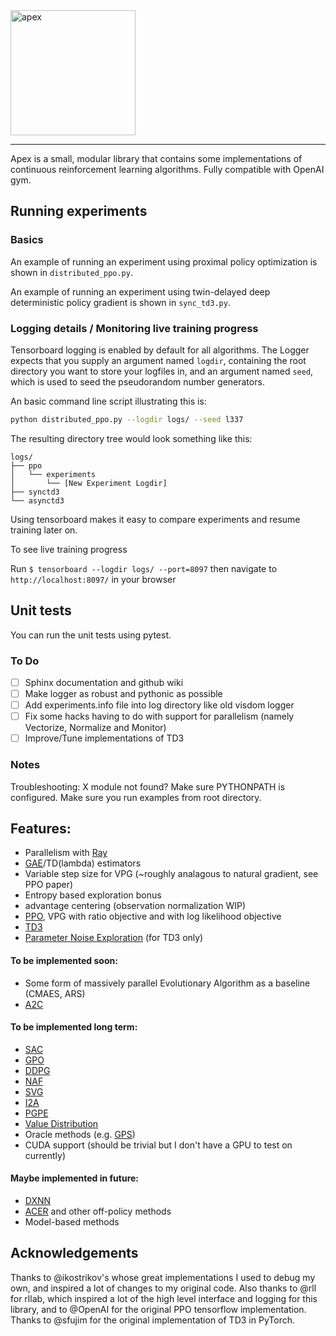 <img src="https://github.com/osudrl/apex/blob/master/apex-logo.png" alt="apex" width="200"/>

----

Apex is a small, modular library that contains some implementations of continuous reinforcement learning algorithms. Fully compatible with OpenAI gym.

## Running experiments

### Basics
An example of running an experiment using proximal policy optimization is shown in ```distributed_ppo.py```.

An example of running an experiment using twin-delayed deep deterministic policy gradient is shown in ```sync_td3.py```.

### Logging details / Monitoring live training progress
Tensorboard logging is enabled by default for all algorithms. The Logger expects that you supply an argument named ```logdir```, containing the root directory you want to store your logfiles in, and an argument named ```seed```, which is used to seed the pseudorandom number generators.

An basic command line script illustrating this is:
```bash
python distributed_ppo.py --logdir logs/ --seed l337
```

The resulting directory tree would look something like this:
```
logs/
├── ppo
│   └── experiments
│       └── [New Experiment Logdir]
├── synctd3
└── asynctd3
```

Using tensorboard makes it easy to compare experiments and resume training later on.

To see live training progress

Run ```$ tensorboard --logdir logs/ --port=8097``` then navigate to ```http://localhost:8097/``` in your browser

## Unit tests
You can run the unit tests using pytest.

### To Do
- [ ] Sphinx documentation and github wiki
- [ ] Make logger as robust and pythonic as possible
- [ ] Add experiments.info file into log directory like old visdom logger
- [ ] Fix some hacks having to do with support for parallelism 
(namely Vectorize, Normalize and Monitor)
- [ ] Improve/Tune implementations of TD3

### Notes

Troubleshooting: X module not found? Make sure PYTHONPATH is configured. Make sure you run 
examples from root directory.

## Features:
* Parallelism with [Ray](https://github.com/ray-project/ray)
* [GAE](https://arxiv.org/abs/1506.02438)/TD(lambda) estimators
* Variable step size for VPG (~roughly analagous to natural gradient, see PPO paper)
* Entropy based exploration bonus
* advantage centering (observation normalization WIP)
* [PPO](https://arxiv.org/abs/1707.06347), VPG with ratio objective and with log likelihood objective
* [TD3](https://arxiv.org/abs/1802.09477)
* [Parameter Noise Exploration](https://arxiv.org/abs/1706.01905) (for TD3 only)

#### To be implemented soon:

* Some form of massively parallel Evolutionary Algorithm as a baseline (CMAES, ARS)
* [A2C](https://arxiv.org/abs/1602.01783) 

#### To be implemented long term:
* [SAC](https://arxiv.org/abs/1801.01290)
* [GPO](https://arxiv.org/abs/1711.01012)
* [DDPG](https://arxiv.org/abs/1509.02971)
* [NAF](https://arxiv.org/abs/1603.00748)
* [SVG](https://arxiv.org/abs/1510.09142)
* [I2A](https://arxiv.org/abs/1707.06203)
* [PGPE](http://ieeexplore.ieee.org/document/5708821/?reload=true)
* [Value Distribution](https://arxiv.org/pdf/1707.06887.pdf)
* Oracle methods (e.g. [GPS](https://arxiv.org/abs/1610.00529))
* CUDA support (should be trivial but I don't have a GPU to test on currently)

#### Maybe implemented in future:

* [DXNN](https://arxiv.org/abs/1008.2412)
* [ACER](https://arxiv.org/abs/1611.01224) and other off-policy methods
* Model-based methods

## Acknowledgements

Thanks to @ikostrikov's whose great implementations I used to debug my own, and inspired a lot of changes to my original code. Also thanks to @rll for rllab, which inspired a lot of the high level interface and logging for this library, and to @OpenAI for the original PPO tensorflow implementation. Thanks to @sfujim for the original implementation of TD3 in PyTorch.